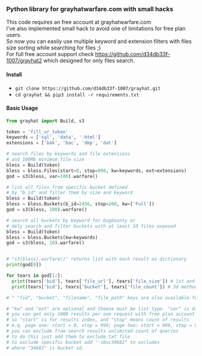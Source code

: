 ### Python library for grayhatwarfare.com with small hacks

This code requires an free account at grayhatwarfare.com \
I've also implemented small hack to avoid one of limitations for free plan users. \
So now you can easily use multiple keyword and extension filters with files size sorting while searching for files ;) \
For full free account support check https://github.com/d34db33f-1007/grayhat2 which designed for only files search.

#### Install

* `git clone https://github.com/d34db33f-1007/grayhat.git`
* `cd grayhat && pip3 install -r requirements.txt`

#### Basic Usage

```py
from grayhat import Build, s3

token = 'fill_ur_token'
keywords = ['sql', 'data', '-html']
extensions = ['bak', 'bac', 'dmp', 'dat']

# search files by keywords and file extensions 
# and 100Mb minimum file size
bless = Build(token)
bless = bless.Files(start=0, stop=998, kw=keywords, ext=extensions)
god = s3(bless, var=100).warfare()

# list all files from specific bucket defined 
# by "b_id" and filter them by size and keyword
bless = Build(token)
bless = bless.Buckets(b_id=2456, stop=200, kw=['Full'])
god = s3(bless, 100).warfare()

# search all buckets by keyword for bugbounty or 
# dely search and filter buckets with at least 10 files exposed
bless = Build(token)
bless = bless.Buckets(kw=keywords)
god = s3(bless, 10).warfare()


# "s3(bless).warfare()" returns list with each result as dictionary
print(god[0])

for tears in god[1:]:
  print(tears['bid'], tears['file_url'], tears['file_size']) # 1st and 2nd methods
  print(tears['bid'], tears['bucket'], tears['file_count']) # 3d method

# ^ "fid", "bucket", "filename", "file_path" keys are also available for methods 1 and 2.

# "kw" and "ext" are optional and theese must be list type. "var" is digit and is optional either.
# you can get only 1000 results per one request with free plan account
# so "start" is for results index, and "stop" means count of results
# e.q. page one: start = 0, stop = 999; page two: start = 999, stop = 999; and so on
# you can exclude from search results unlimited count of queries
# to do this just add them to exclude.txt file
# to exclude specific bucket add "-sbuc34682" to excludes
# where "34682" is bucket id.
```
